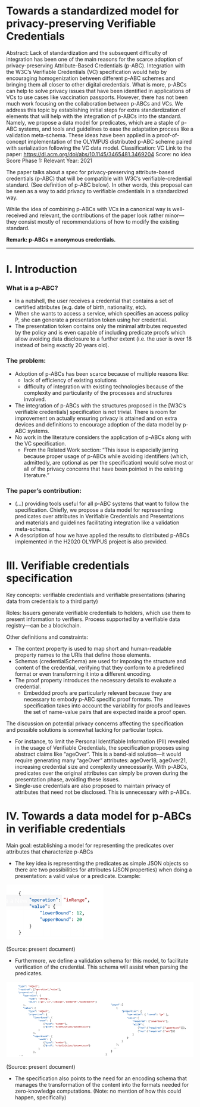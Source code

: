 # Towards a standardized model for privacy-preserving Verifiable Credentials

Abstract: Lack of standardization and the subsequent difficulty of integration has been one of the main reasons for the scarce adoption of privacy-preserving Attribute-Based Credentials (p-ABC). Integration with the W3C’s Verifiable Credentials (VC) specification would help by encouraging homogenization between different p-ABC schemes and bringing them all closer to other digital credentials. What is more, p-ABCs can help to solve privacy issues that have been identified in applications of VCs to use cases like vaccination passports. However, there has not been much work focusing on the collaboration between p-ABCs and VCs. We address this topic by establishing initial steps for extra standardization of elements that will help with the integration of p-ABCs into the standard. Namely, we propose a data model for predicates, which are a staple of p-ABC systems, and tools and guidelines to ease the adaptation process like a validation meta-schema. These ideas have been applied in a proof-of-concept implementation of the OLYMPUS distributed p-ABC scheme paired with serialization following the VC data model.
Classification: VC
Link to the paper: https://dl.acm.org/doi/abs/10.1145/3465481.3469204
Score: no idea
Score Phase 1: Relevant
Year: 2021

The paper talks about a spec for privacy-preserving attribute-based credentials (p-ABC) that will be compatible with W3C’s verifiable-credential standard. (See definition of p-ABC below). In other words, this proposal can be seen as a way to add privacy to verifiable credentials in a standardized way.

While the idea of combining p-ABCs with VCs in a canonical way is well-received and relevant, the contributions of the paper look rather minor—they consist mostly of recommendations of how to modify the existing standard.

**Remark: p-ABCs = anonymous credentials.**

---

# I. Introduction

### What is a p-ABC?

- In a nutshell, the user receives a credential that contains a set of certified attributes (e.g. date of birth, nationality, etc).
- When she wants to access a service, which specifies an access policy P, she can generate a presentation token using her credential.
- The presentation token contains only the minimal attributes requested by the policy and is even capable of including predicate proofs which allow avoiding data disclosure to a further extent (i.e. the user is over 18 instead of being exactly 20 years old).

### The problem:

- Adoption of p-ABCs has been scarce because of multiple reasons like:
    - lack of efficiency of existing solutions
    - difficulty of integration with existing technologies because of the complexity and particularity of the processes and structures involved.
- The integration of p-ABCs with the structures proposed in the [W3C’s verifiable credentials] specification is not trivial. There is room for improvement on actually ensuring privacy is attained and on extra devices and definitions to encourage adoption of the data model by p-ABC systems.
- No work in the literature considers the application of p-ABCs along with the VC specification.
    - From the Related Work section: “This issue is especially jarring because proper usage of p-ABCs while avoiding identifiers (which, admittedly, are optional as per the specification) would solve most or all of the privacy concerns that have been pointed in the existing literature.”

### The paper’s contribution:

- (…) providing tools useful for all p-ABC systems that want to follow the specification. Chiefly, we propose a data model for representing predicates over attributes in Verifiable Credentials and Presentations and materials and guidelines facilitating integration like a validation meta-schema.
- A description of how we have applied the results to distributed p-ABCs implemented in the H2020 OLYMPUS project is also provided.

# III. Verifiable credentials specification

Key concepts: verifiable credentials and verifiable presentations (sharing data from credentials to a third party)

Roles: Issuers generate verifiable credentials to holders, which use them to present information to verifiers. Process supported by a verifiable data registry—can be a blockchain.

Other definitions and constraints:

- The context property is used to map short and human-readable property names to the URIs that define those elements.
- Schemas (credentialSchema) are used for imposing the structure and content of the credential, verifying that they conform to a predefined format or even transforming it into a different encoding.
- The proof property introduces the necessary details to evaluate a credential.
    - Embedded proofs are particularly relevant because they are necessary to embody p-ABC specific proof formats. The specification takes into account the variability for proofs and leaves the set of name-value pairs that are expected inside a proof open.

The discussion on potential privacy concerns affecting the specification and possible solutions is somewhat lacking for particular topics.

- For instance, to limit the Personal Identifiable Information (PII) revealed in the usage of Verifiable Credentials, the specification proposes using abstract claims like “ageOver”. This is a band-aid solution—it would require generating many “ageOver” attributes: ageOver18, ageOver21, increasing credential size and complexity unnecessarily. With p-ABCs, predicates over the original attributes can simply be proven during the presentation phase, avoiding these issues.
- Single-use credentials are also proposed to maintain privacy of attributes that need not be disclosed. This is unnecessary with p-ABCs.

# IV. Towards a data model for p-ABCs in verifiable credentials

Main goal: establishing a model for representing the predicates over attributes that characterize p-ABCs

- The key idea is representing the predicates as simple JSON objects so there are two possibilities for attributes (JSON properties) when doing a presentation: a valid value or a predicate. Example:

![Untitled](Towards%20a%20standardized%20model%20for%20privacy-preservin%2019a3dc165c29496aba8801b0e6f4aa13/Untitled.png)

(Source: present document)

- Furthermore, we define a validation schema for this model, to facilitate verification of the credential. This schema will assist when parsing the predicates.

![Untitled](Towards%20a%20standardized%20model%20for%20privacy-preservin%2019a3dc165c29496aba8801b0e6f4aa13/Untitled%201.png)

(Source: present document)

- The specification also points to the need for an encoding schema that manages the transformation of the content into the formats needed for zero-knowledge computations. (Note: no mention of how this could happen, specifically)